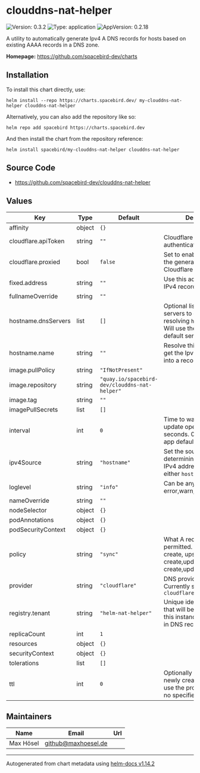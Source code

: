 # clouddns-nat-helper

![Version: 0.3.2](https://img.shields.io/badge/Version-0.3.2-informational?style=flat-square) ![Type: application](https://img.shields.io/badge/Type-application-informational?style=flat-square) ![AppVersion: 0.2.18](https://img.shields.io/badge/AppVersion-0.2.18-informational?style=flat-square)

A utility to automatically generate Ipv4 A DNS records for hosts based on existing AAAA records in a DNS zone.

**Homepage:** <https://github.com/spacebird-dev/charts>

## Installation

To install this chart directly, use:

`helm install --repo https://charts.spacebird.dev/ my-clouddns-nat-helper clouddns-nat-helper`

Alternatively, you can also add the repository like so:

`helm repo add spacebird https://charts.spacebird.dev`

And then install the chart from the repository reference:

`helm install spacebird/my-clouddns-nat-helper clouddns-nat-helper`

## Source Code

* <https://github.com/spacebird-dev/clouddns-nat-helper>

## Values

| Key | Type | Default | Description |
|-----|------|---------|-------------|
| affinity | object | `{}` |  |
| cloudflare.apiToken | string | `""` | Cloudflare API Token to authenticate with |
| cloudflare.proxied | bool | `false` | Set to enable proxying for the generated A records in Cloudflare |
| fixed.address | string | `""` | Use this address for all IPv4 records |
| fullnameOverride | string | `""` |  |
| hostname.dnsServers | list | `[]` | Optional list of DNS servers to query when resolving `hostname.name`. Will use the applications default servers if not set. |
| hostname.name | string | `""` | Resolve this hostname to get the Ipv4 address to put into a records. |
| image.pullPolicy | string | `"IfNotPresent"` |  |
| image.repository | string | `"quay.io/spacebird-dev/clouddns-nat-helper"` |  |
| image.tag | string | `""` |  |
| imagePullSecrets | list | `[]` |  |
| interval | int | `0` | Time to wait between update operations in seconds. 0 results in the app default being used |
| ipv4Source | string | `"hostname"` | Set the source to use for determining the A records IPv4 address. Can be either `hostname` or `fixed` |
| loglevel | string | `"info"` | Can be any of error,warn,info,debug,trace |
| nameOverride | string | `""` |  |
| nodeSelector | object | `{}` |  |
| podAnnotations | object | `{}` |  |
| podSecurityContext | object | `{}` |  |
| policy | string | `"sync"` | What A record actions are permitted. createonly: create, upsert: create,update, sync: create,update,delete |
| provider | string | `"cloudflare"` | DNS provider to use. Currently supported: `cloudflare` |
| registry.tenant | string | `"helm-nat-helper"` | Unique identifier (tenant) that will be used to identify this instance of nat-helper in DNS records |
| replicaCount | int | `1` |  |
| resources | object | `{}` |  |
| securityContext | object | `{}` |  |
| tolerations | list | `[]` |  |
| ttl | int | `0` | Optionally set a TTL for newly created records. Will use the provider default if no specified |

## Maintainers

| Name | Email | Url |
| ---- | ------ | --- |
| Max Hösel | <github@maxhoesel.de> |  |

----------------------------------------------
Autogenerated from chart metadata using [helm-docs v1.14.2](https://github.com/norwoodj/helm-docs/releases/v1.14.2)
